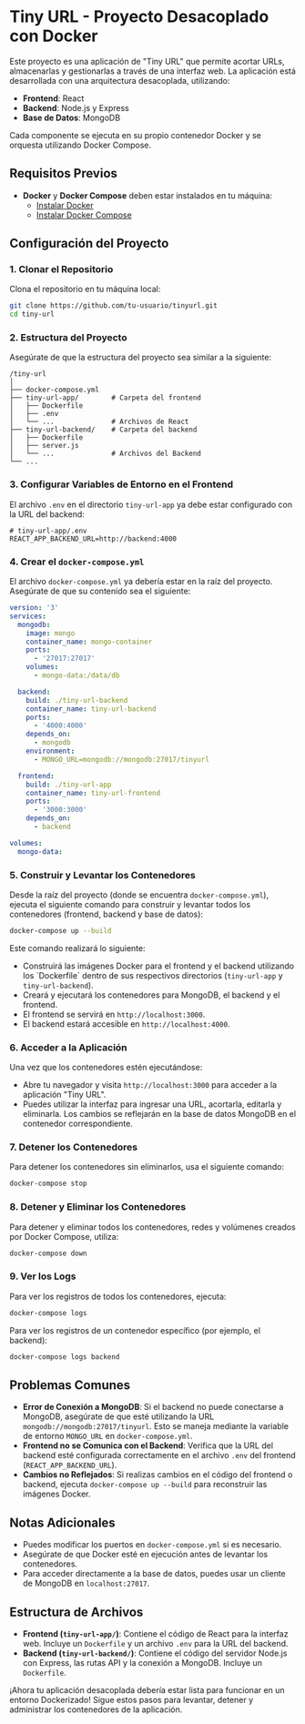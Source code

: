 # Tiny URL - Proyecto Desacoplado con Docker

Este proyecto es una aplicación de "Tiny URL" que permite acortar URLs, almacenarlas y gestionarlas a través de una interfaz web. La aplicación está desarrollada con una arquitectura desacoplada, utilizando:
- **Frontend**: React
- **Backend**: Node.js y Express
- **Base de Datos**: MongoDB

Cada componente se ejecuta en su propio contenedor Docker y se orquesta utilizando Docker Compose.

## Requisitos Previos
- **Docker** y **Docker Compose** deben estar instalados en tu máquina:
  - [Instalar Docker](https://docs.docker.com/get-docker/)
  - [Instalar Docker Compose](https://docs.docker.com/compose/install/)

## Configuración del Proyecto

### 1. Clonar el Repositorio
Clona el repositorio en tu máquina local:

```bash
git clone https://github.com/tu-usuario/tinyurl.git
cd tiny-url
```

### 2. Estructura del Proyecto
Asegúrate de que la estructura del proyecto sea similar a la siguiente:

```
/tiny-url
│
├── docker-compose.yml
├── tiny-url-app/        # Carpeta del frontend
│   ├── Dockerfile
│   ├── .env
│   └── ...              # Archivos de React
├── tiny-url-backend/    # Carpeta del backend
│   ├── Dockerfile
│   ├── server.js
│   └── ...              # Archivos del Backend
└── ...
```

### 3. Configurar Variables de Entorno en el Frontend
El archivo `.env` en el directorio `tiny-url-app` ya debe estar configurado con la URL del backend:

```env
# tiny-url-app/.env
REACT_APP_BACKEND_URL=http://backend:4000
```

### 4. Crear el `docker-compose.yml`
El archivo `docker-compose.yml` ya debería estar en la raíz del proyecto. Asegúrate de que su contenido sea el siguiente:

```yaml
version: '3'
services:
  mongodb:
    image: mongo
    container_name: mongo-container
    ports:
      - '27017:27017'
    volumes:
      - mongo-data:/data/db

  backend:
    build: ./tiny-url-backend
    container_name: tiny-url-backend
    ports:
      - '4000:4000'
    depends_on:
      - mongodb
    environment:
      - MONGO_URL=mongodb://mongodb:27017/tinyurl

  frontend:
    build: ./tiny-url-app
    container_name: tiny-url-frontend
    ports:
      - '3000:3000'
    depends_on:
      - backend

volumes:
  mongo-data:
```

### 5. Construir y Levantar los Contenedores
Desde la raíz del proyecto (donde se encuentra `docker-compose.yml`), ejecuta el siguiente comando para construir y levantar todos los contenedores (frontend, backend y base de datos):

```bash
docker-compose up --build
```

Este comando realizará lo siguiente:
- Construirá las imágenes Docker para el frontend y el backend utilizando los \`Dockerfile\` dentro de sus respectivos directorios (`tiny-url-app` y `tiny-url-backend`).
- Creará y ejecutará los contenedores para MongoDB, el backend y el frontend.
- El frontend se servirá en `http://localhost:3000`.
- El backend estará accesible en `http://localhost:4000`.

### 6. Acceder a la Aplicación
Una vez que los contenedores estén ejecutándose:
- Abre tu navegador y visita `http://localhost:3000` para acceder a la aplicación "Tiny URL".
- Puedes utilizar la interfaz para ingresar una URL, acortarla, editarla y eliminarla. Los cambios se reflejarán en la base de datos MongoDB en el contenedor correspondiente.

### 7. Detener los Contenedores
Para detener los contenedores sin eliminarlos, usa el siguiente comando:

```bash
docker-compose stop
```

### 8. Detener y Eliminar los Contenedores
Para detener y eliminar todos los contenedores, redes y volúmenes creados por Docker Compose, utiliza:

```bash
docker-compose down
```

### 9. Ver los Logs
Para ver los registros de todos los contenedores, ejecuta:

```bash
docker-compose logs
```

Para ver los registros de un contenedor específico (por ejemplo, el backend):

```bash
docker-compose logs backend
```

## Problemas Comunes
- **Error de Conexión a MongoDB**: Si el backend no puede conectarse a MongoDB, asegúrate de que esté utilizando la URL `mongodb://mongodb:27017/tinyurl`. Esto se maneja mediante la variable de entorno `MONGO_URL` en `docker-compose.yml`.
- **Frontend no se Comunica con el Backend**: Verifica que la URL del backend esté configurada correctamente en el archivo `.env` del frontend (`REACT_APP_BACKEND_URL`).
- **Cambios no Reflejados**: Si realizas cambios en el código del frontend o backend, ejecuta `docker-compose up --build` para reconstruir las imágenes Docker.

## Notas Adicionales
- Puedes modificar los puertos en `docker-compose.yml` si es necesario.
- Asegúrate de que Docker esté en ejecución antes de levantar los contenedores.
- Para acceder directamente a la base de datos, puedes usar un cliente de MongoDB en `localhost:27017`.

## Estructura de Archivos
- **Frontend (`tiny-url-app/`)**: Contiene el código de React para la interfaz web. Incluye un `Dockerfile` y un archivo `.env` para la URL del backend.
- **Backend (`tiny-url-backend/`)**: Contiene el código del servidor Node.js con Express, las rutas API y la conexión a MongoDB. Incluye un `Dockerfile`.

¡Ahora tu aplicación desacoplada debería estar lista para funcionar en un entorno Dockerizado! Sigue estos pasos para levantar, detener y administrar los contenedores de la aplicación.



